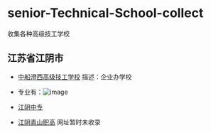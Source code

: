 # senior-Technical-School-collect
收集各种高级技工学校

## 江苏省江阴市
+ [中船澄西高级技工学校](http://zhongchuancx.peixun5.com/)  描述：企业办学校 
+ 专业有：![image](https://user-images.githubusercontent.com/29478722/173212270-6da9ecf3-5138-421a-beb4-fd9f57dd5084.png)

+ [江阴中专](http://www.jyzzx.com/mh/index.jsp) 
+ [江阴青山职高]() 网址暂时未收录